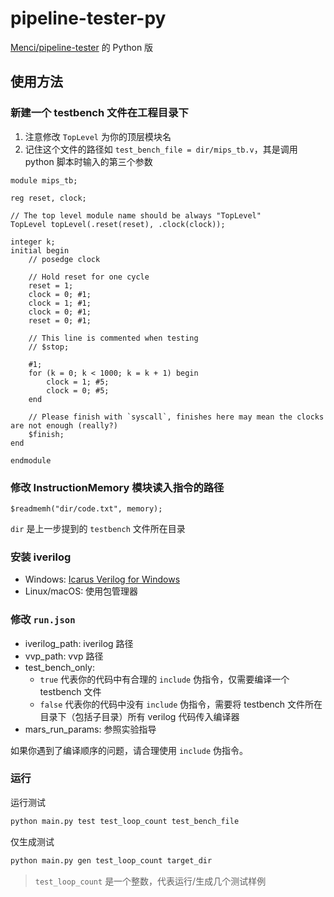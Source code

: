 # pipeline-tester-py

[Menci/pipeline-tester](https://github.com/Menci/pipeline-tester) 的 Python 版  

## 使用方法

### 新建一个 testbench 文件在工程目录下

1. 注意修改 `TopLevel` 为你的顶层模块名
2. 记住这个文件的路径如 `test_bench_file = dir/mips_tb.v`，其是调用 python 脚本时输入的第三个参数

```iverilog
module mips_tb;

reg reset, clock;

// The top level module name should be always "TopLevel"
TopLevel topLevel(.reset(reset), .clock(clock));

integer k;
initial begin
    // posedge clock

    // Hold reset for one cycle
    reset = 1;
    clock = 0; #1;
    clock = 1; #1;
    clock = 0; #1;
    reset = 0; #1;
    
    // This line is commented when testing
    // $stop;

    #1;
    for (k = 0; k < 1000; k = k + 1) begin
        clock = 1; #5;
        clock = 0; #5;
    end

    // Please finish with `syscall`, finishes here may mean the clocks are not enough (really?)
    $finish;
end
    
endmodule
```

### 修改 InstructionMemory 模块读入指令的路径

`$readmemh("dir/code.txt", memory);`

`dir` 是上一步提到的 `testbench` 文件所在目录

### 安装 iverilog  

- Windows: [Icarus Verilog for Windows](https://bleyer.org/icarus/)  
- Linux/macOS: 使用包管理器  

### 修改 `run.json`

- iverilog_path: iverilog 路径
- vvp_path: vvp 路径
- test_bench_only:  
  - `true` 代表你的代码中有合理的 `include` 伪指令，仅需要编译一个 testbench 文件  
  - `false` 代表你的代码中没有 `include` 伪指令，需要将 testbench 文件所在目录下（包括子目录）所有 verilog 代码传入编译器  
- mars_run_params: 参照实验指导

如果你遇到了编译顺序的问题，请合理使用 `include` 伪指令。    

### 运行  

运行测试

```bash
python main.py test test_loop_count test_bench_file
```

仅生成测试

```bash
python main.py gen test_loop_count target_dir
```

> `test_loop_count` 是一个整数，代表运行/生成几个测试样例